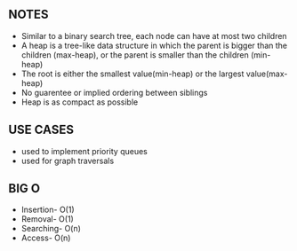 ## NOTES

- Similar to a binary search tree, each node can have at most two children
- A heap is a tree-like data structure in which the parent is bigger than the children (max-heap), or the parent is smaller than the children (min-heap)
- The root is either the smallest value(min-heap) or the largest value(max-heap)
- No guarentee or implied ordering between siblings
- Heap is as compact as possible

## USE CASES

- used to implement priority queues
- used for graph traversals

## BIG O

- Insertion- O(1)
- Removal- O(1)
- Searching- O(n)
- Access- O(n)
